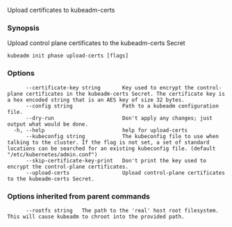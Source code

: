 
Upload certificates to kubeadm-certs

### Synopsis

Upload control plane certificates to the kubeadm-certs Secret

```
kubeadm init phase upload-certs [flags]
```

### Options

```
      --certificate-key string       Key used to encrypt the control-plane certificates in the kubeadm-certs Secret. The certificate key is a hex encoded string that is an AES key of size 32 bytes.
      --config string                Path to a kubeadm configuration file.
      --dry-run                      Don't apply any changes; just output what would be done.
  -h, --help                         help for upload-certs
      --kubeconfig string            The kubeconfig file to use when talking to the cluster. If the flag is not set, a set of standard locations can be searched for an existing kubeconfig file. (default "/etc/kubernetes/admin.conf")
      --skip-certificate-key-print   Don't print the key used to encrypt the control-plane certificates.
      --upload-certs                 Upload control-plane certificates to the kubeadm-certs Secret.
```

### Options inherited from parent commands

```
      --rootfs string   The path to the 'real' host root filesystem. This will cause kubeadm to chroot into the provided path.
```
